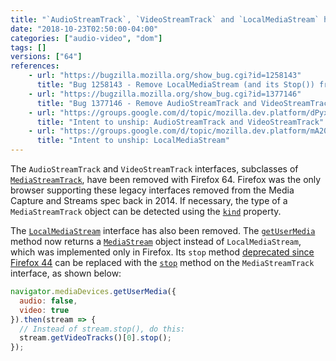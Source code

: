 ```yaml
---
title: "`AudioStreamTrack`, `VideoStreamTrack` and `LocalMediaStream` have been removed"
date: "2018-10-23T02:50:00-04:00"
categories: ["audio-video", "dom"]
tags: []
versions: ["64"]
references:
    - url: "https://bugzilla.mozilla.org/show_bug.cgi?id=1258143"
      title: "Bug 1258143 - Remove LocalMediaStream (and its Stop()) from js"
    - url: "https://bugzilla.mozilla.org/show_bug.cgi?id=1377146"
      title: "Bug 1377146 - Remove AudioStreamTrack and VideoStreamTrack"
    - url: "https://groups.google.com/d/topic/mozilla.dev.platform/dPyxsKABnKY/discussion"
      title: "Intent to unship: AudioStreamTrack and VideoStreamTrack"
    - url: "https://groups.google.com/d/topic/mozilla.dev.platform/mA200p2N-Hk/discussion"
      title: "Intent to unship: LocalMediaStream"
---
```

The `AudioStreamTrack` and `VideoStreamTrack` interfaces, subclasses of [`MediaStreamTrack`](https://developer.mozilla.org/docs/Web/API/MediaStreamTrack), have been removed with Firefox 64. Firefox was the only browser supporting these legacy interfaces removed from the Media Capture and Streams spec back in 2014. If necessary, the type of a `MediaStreamTrack` object can be detected using the [`kind`](https://developer.mozilla.org/docs/Web/API/MediaStreamTrack/kind) property.

The [`LocalMediaStream`](https://developer.mozilla.org/docs/Web/API/LocalMediaStream) interface has also been removed. The [`getUserMedia`](https://developer.mozilla.org/docs/Web/API/MediaDevices/getUserMedia) method now returns a [`MediaStream`](https://developer.mozilla.org/docs/Web/API/MediaStream) object instead of `LocalMediaStream`, which was implemented only in Firefox. Its `stop` method [deprecated since Firefox 44](https://www.fxsitecompat.dev/en-CA/docs/2015/mediastream-stop-has-been-deprecated/) can be replaced with the [`stop`](https://developer.mozilla.org/docs/Web/API/MediaStreamTrack/stop) method on the `MediaStreamTrack` interface, as shown below:

```js
navigator.mediaDevices.getUserMedia({
  audio: false,
  video: true
}).then(stream => {
  // Instead of stream.stop(), do this:
  stream.getVideoTracks()[0].stop();
});
```
